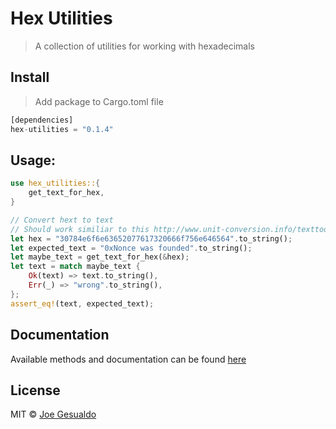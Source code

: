 # Hex Utilities
> A collection of utilities for working with hexadecimals

## Install
> Add package to Cargo.toml file
```rust
[dependencies]
hex-utilities = "0.1.4"
```

## Usage:
```rust
use hex_utilities::{
    get_text_for_hex,
}

// Convert hext to text
// Should work similiar to this http://www.unit-conversion.info/texttools/hexadecimal
let hex = "30784e6f6e63652077617320666f756e646564".to_string();
let expected_text = "0xNonce was founded".to_string();
let maybe_text = get_text_for_hex(&hex);
let text = match maybe_text {
    Ok(text) => text.to_string(),
    Err(_) => "wrong".to_string(),
};
assert_eq!(text, expected_text);
```

## Documentation
Available methods and documentation can be found [here](https://docs.rs/hex-utilities/latest/hex_utilities/)

## License
MIT © [Joe Gesualdo]()
 

